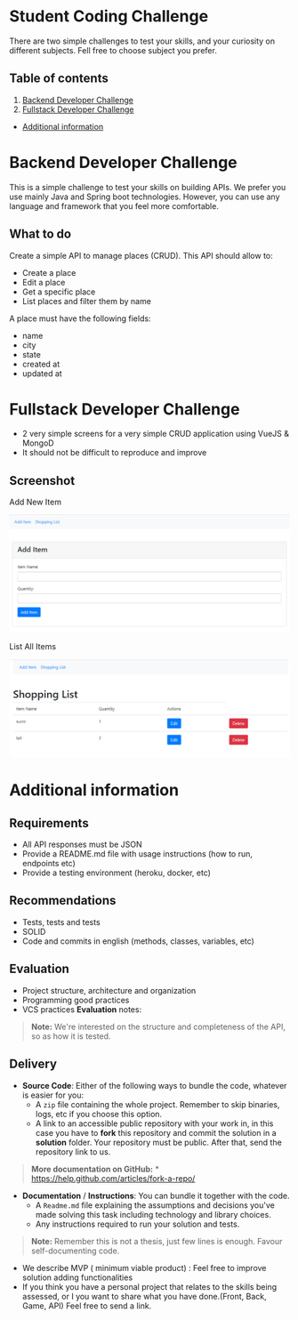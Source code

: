 # Student Coding Challenge

There are two simple challenges to test your skills, and your curiosity on different subjects. Fell free to choose subject you prefer.
## Table of contents
1. [Backend Developer Challenge](#Backend-Developer-Challenge)
1. [Fullstack Developer Challenge](#Fullstack-Developer-Challenge)
* [Additional information](#Additional-information)

# Backend Developer Challenge
This is a simple challenge to test your skills on building APIs.
We prefer you use mainly Java and Spring boot technologies. However, you can use any language and framework that you feel more comfortable.

## What to do
Create a simple API to manage places (CRUD). This API should allow to:
- Create a place
- Edit a place
- Get a specific place
- List places and filter them by name

A place must have the following fields:
- name
- city
- state
- created at
- updated at

# Fullstack Developer Challenge
- 2 very simple screens for a very simple CRUD application using VueJS & MongoD
- It should not be difficult to reproduce and improve

## Screenshot

Add New Item

![Add New Item](img/add_shopping.png "Add New Item")

List All Items

![List All Items](img/list_shopping.png "List All Items")


# Additional information
## Requirements
- All API responses must be JSON
- Provide a README.md file with usage instructions (how to run, endpoints etc)
- Provide a testing environment (heroku, docker, etc)

## Recommendations
- Tests, tests and tests
- SOLID
- Code and commits in english (methods, classes, variables, etc)

## Evaluation
- Project structure, architecture and organization
- Programming good practices
- VCS practices
  **Evaluation** notes:

> **Note:** We're interested on the structure and completeness of the API, so as how it is tested.

## Delivery

* **Source Code**: Either of the following ways to bundle the code, whatever is easier for you:
  * A `zip` file containing the whole project. Remember to skip binaries, logs, etc if you choose this option.
  * A link to an accessible public repository with your work in, in this case you have to **fork** this repository and commit the solution in a **solution** folder.
    Your repository must be public. After that, send the repository link to us.

> **More documentation on GitHub:**  * https://help.github.com/articles/fork-a-repo/

* **Documentation** / **Instructions**: You can bundle it together with the code.
  * A `Readme.md` file explaining the assumptions and decisions you've made solving this task including technology and library choices.
  * Any instructions required to run your solution and tests.
> **Note:** Remember this is not a thesis, just few lines is enough. Favour self-documenting code.


* We describe MVP ( minimum viable product) : Feel free to improve solution adding functionalities
* If you think you have a personal project that relates to the skills being assessed, or I you want to share what you have done.(Front, Back, Game, API) 
Feel free to send a link.
  

